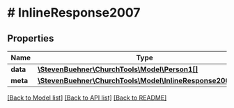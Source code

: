 # # InlineResponse2007

## Properties

Name | Type | Description | Notes
------------ | ------------- | ------------- | -------------
**data** | [**\StevenBuehner\ChurchTools\Model\Person1[]**](Person1.md) |  | [optional]
**meta** | [**\StevenBuehner\ChurchTools\Model\InlineResponse2007Meta**](InlineResponse2007Meta.md) |  | [optional]

[[Back to Model list]](../../README.md#models) [[Back to API list]](../../README.md#endpoints) [[Back to README]](../../README.md)

